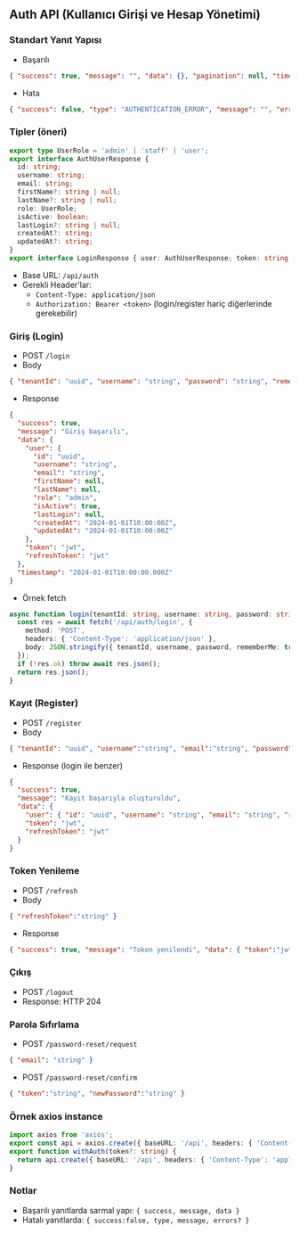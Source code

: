 ## Auth API (Kullanıcı Girişi ve Hesap Yönetimi)
### Standart Yanıt Yapısı
- Başarılı
```json
{ "success": true, "message": "", "data": {}, "pagination": null, "timestamp": "2024-01-01T10:00:00.000Z" }
```
- Hata
```json
{ "success": false, "type": "AUTHENTICATION_ERROR", "message": "", "errors": [ { "field": "", "message": "", "code": "" } ], "timestamp": "2024-01-01T10:00:00.000Z", "path": "/api/auth/login" }
```

### Tipler (öneri)
```ts
export type UserRole = 'admin' | 'staff' | 'user';
export interface AuthUserResponse {
  id: string;
  username: string;
  email: string;
  firstName?: string | null;
  lastName?: string | null;
  role: UserRole;
  isActive: boolean;
  lastLogin?: string | null;
  createdAt?: string;
  updatedAt?: string;
}
export interface LoginResponse { user: AuthUserResponse; token: string; refreshToken: string }
```

- Base URL: `/api/auth`
- Gerekli Header'lar:
  - `Content-Type: application/json`
  - `Authorization: Bearer <token>` (login/register hariç diğerlerinde gerekebilir)

### Giriş (Login)
- POST `/login`
- Body
```json
{ "tenantId": "uuid", "username": "string", "password": "string", "rememberMe": true }
```
- Response
```json
{
  "success": true,
  "message": "Giriş başarılı",
  "data": {
    "user": {
      "id": "uuid",
      "username": "string",
      "email": "string",
      "firstName": null,
      "lastName": null,
      "role": "admin",
      "isActive": true,
      "lastLogin": null,
      "createdAt": "2024-01-01T10:00:00Z",
      "updatedAt": "2024-01-01T10:00:00Z"
    },
    "token": "jwt",
    "refreshToken": "jwt"
  },
  "timestamp": "2024-01-01T10:00:00.000Z"
}
```
- Örnek fetch
```ts
async function login(tenantId: string, username: string, password: string) {
  const res = await fetch('/api/auth/login', {
    method: 'POST',
    headers: { 'Content-Type': 'application/json' },
    body: JSON.stringify({ tenantId, username, password, rememberMe: true })
  });
  if (!res.ok) throw await res.json();
  return res.json();
}
```

### Kayıt (Register)
- POST `/register`
- Body
```json
{ "tenantId": "uuid", "username":"string", "email":"string", "password":"string", "role":"user" }
```
- Response (login ile benzer)
```json
{
  "success": true,
  "message": "Kayıt başarıyla oluşturuldu",
  "data": {
    "user": { "id": "uuid", "username": "string", "email": "string", "role": "user", "isActive": true },
    "token": "jwt",
    "refreshToken": "jwt"
  }
}
```

### Token Yenileme
- POST `/refresh`
- Body
```json
{ "refreshToken":"string" }
```
- Response
```json
{ "success": true, "message": "Token yenilendi", "data": { "token":"jwt" }, "timestamp": "2024-01-01T10:00:00.000Z" }
```

### Çıkış
- POST `/logout`
- Response: HTTP 204

### Parola Sıfırlama
- POST `/password-reset/request`
```json
{ "email": "string" }
```
- POST `/password-reset/confirm`
```json
{ "token":"string", "newPassword":"string" }
```

### Örnek axios instance
```ts
import axios from 'axios';
export const api = axios.create({ baseURL: '/api', headers: { 'Content-Type': 'application/json' } });
export function withAuth(token?: string) {
  return api.create({ baseURL: '/api', headers: { 'Content-Type': 'application/json', ...(token ? { Authorization: `Bearer ${token}` } : {}) } });
}
```

### Notlar
- Başarılı yanıtlarda sarmal yapı: `{ success, message, data }`
- Hatalı yanıtlarda: `{ success:false, type, message, errors? }`

